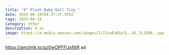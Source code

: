 ```yaml
---
title: '9" Plush Baby Doll Tiny '
date: 2025-06-19T04:37:37.595Z
tags: 2025-06-19
Category: other
description: 9.xx
image: https://m.media-amazon.com/images/I/71coEuRGofL._AC_SL1500_.jpg
---
```

https://amzlink.to/az0wOPFFUxNtR ad